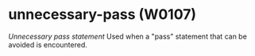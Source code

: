 # unnecessary-pass (W0107)
*Unnecessary pass statement* Used when a \"pass\" statement that can be
avoided is encountered.

